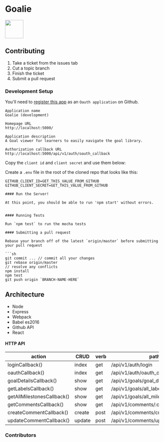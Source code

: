 # Goalie
<img src="http://mrnussbaum.com/slapshot1/ipad/images/goalie.gif" width="60">

## Contributing

1. Take a ticket from the issues tab
2. Cut a topic branch
3. Finish the ticket
4. Submit a pull request

### Development Setup

You'll need to
[register this app](https://github.com/settings/applications/new)
as an `Oauth application` on Github.

```
Application name
Goalie (development)

Homepage URL
http://localhost:5000/

Application description
A Goal viewer for learners to easily navigate the goal library.

Authorization callback URL
http://localhost:5000/api/v1/auth/oauth_callback
```

Copy the `client id` and `client secret` and use them below:

Create a `.env` file in the root of the cloned repo that looks like this:
```
GITHUB_CLIENT_ID=GET_THIS_VALUE_FROM_GITHUB
GITHUB_CLIENT_SECRET=GET_THIS_VALUE_FROM_GITHUB
```

```
#### Run the Server!

At this point, you should be able to run 'npm start' without errors.


#### Running Tests

Run `npm test` to run the mocha tests

#### Submitting a pull request

Rebase your branch off of the latest `origin/master` before submitting your pull request

```sh
git commit ... // commit all your changes
git rebase origin/master
// resolve any conflicts
npm install
npm test
git push origin `BRANCH-NAME-HERE`
```

## Architecture

- Node
- Express
- Webpack
- Babel es2016
- Github API
- React


#### HTTP API

| action                     | CRUD   | verb | path                             |
| -------------------------- | ------ | ---- | ---------------------------------|
| loginCallback()            | index  | get  | /api/v1/auth/login               |
| oauthCallback()            | index  | get  | /api/v1/auth/oauth_callback      |
| goalDetailsCallback()      | show   | get  | /api/v1/goals/goal_details       |
| getLabelsCallback()        | show   | get  | /api/v1/goals/all_labels         |
| getAllMilestonesCallback() | show   | get  | /api/v1/goals/all_milestones     |
| getCommentsCallback()      | show   | get  | /api/v1/comments/:comment_number |
| createCommentCallback()    | create | post | /api/v1/comments/create_comment  |
| updateCommentCallback()    | update | post | /api/v1/comments/update_comment  |

### Contributors
